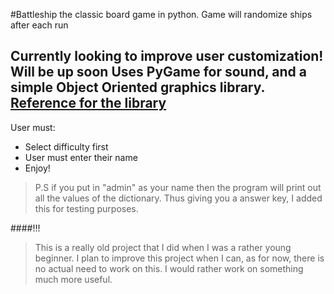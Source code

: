 #Battleship the classic board game in python.
Game will randomize ships after each run

Currently looking to improve user customization! Will be up soon
Uses PyGame for sound, and a simple Object Oriented graphics library.
[Reference for the library](http://mcsp.wartburg.edu/zelle/python/)
---

User must:

* Select difficulty first 
* User must enter their name
* Enjoy!

>P.S if you put in "admin" as your name then the program will print out all the values of the dictionary. 
>Thus giving you a answer key, I added this for testing purposes.

####!!!
>This is a really old project that I did when I was a rather young beginner. I plan to improve this project when I can, as for now, there is no actual need to work on this. I would rather work on something much more useful.
